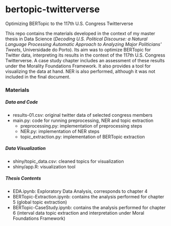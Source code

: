 # bertopic-twitterverse
Optimizing BERTopic to the 117th U.S. Congress Twitterverse

This repo contains the materials developed in the context of my master thesis in Data Science (_Decoding U.S. Political Discourse: a Natural Language Processing Automatic Approach to Analyzing Major Politicians' Tweets_, Universidade do Porto). Its aim was to optimize BERTopic for Twitter data, interpreting its results in the context of the 117th U.S. Congress Twitterverse. A case study chapter includes an assessment of these results under the Morality Foundations Framework. It also provides a tool for visualizing the data at hand. NER is also performed, although it was not included in the final document.

### Materials
  ##### Data and Code
  - results-01.csv: original twitter data of selected congress members
  - main.py: code for running preprocessing, NER and topic extraction
    - preprocessing.py: implementation of preprocessing steps
    - NER.py: implementation of NER steps
    - topic_extraction.py: implementation of BERTopic extraction
    
  ##### Data Visualization
  - shiny/topic_data.csv: cleaned topics for visualization
  - shiny/app.R: visualization tool
 
  ##### Thesis Contents
  - EDA.ipynb: Exploratory Data Analysis, corresponds to chapter 4
  - BERTopic-Extraction.ipynb: contains the analysis performed for chapter 5 (global topic extraction)
  - BERTopic-CaseStudy.ipynb: contains the analysis performed for chapter 6 (interval data topic extraction and interpretation under Moral Foundations Framework)
